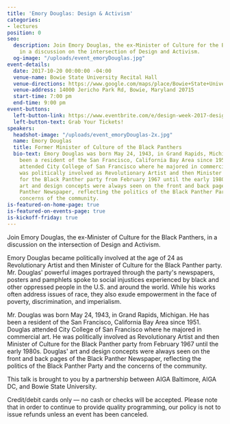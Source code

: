 ```yaml
---
title: 'Emory Douglas: Design & Activism'
categories:
- lectures
position: 0
seo:
  description: Join Emory Douglas, the ex-Minister of Culture for the Black Panthers,
    in a discussion on the intersection of Design and Activism.
  og-image: "/uploads/event_emoryDouglas.jpg"
event-details:
  date: 2017-10-20 00:00:00 -04:00
  venue-name: Bowie State University Recital Hall
  venue-directions: https://www.google.com/maps/place/Bowie+State+University/@39.0192914,-76.7615926,17z/data=!3m1!4b1!4m5!3m4!1s0x89b7e8e035da591d:0x293334c635ef01d1!8m2!3d39.0192914!4d-76.7594039
  venue-address: 14000 Jericho Park Rd, Bowie, Maryland 20715
  start-time: 7:00 pm
  end-time: 9:00 pm
event-buttons:
  left-button-link: https://www.eventbrite.com/e/design-week-2017-design-activism-tickets-37625220046?aff=efbevent
  left-button-text: Grab Your Tickets!
speakers:
  headshot-image: "/uploads/event_emoryDouglas-2x.jpg"
  name: Emory Douglas
  title: Former Minister of Culture of the Black Panthers
  bio-text: Emory Douglas was born May 24, 1943, in Grand Rapids, Michigan. He has
    been a resident of the San Francisco, California Bay Area since 1951. Douglas
    attended City College of San Francisco where he majored in commercial art. He
    was politically involved as Revolutionary Artist and then Minister of Culture
    for the Black Panther party from February 1967 until the early 1980s. Douglas'
    art and design concepts were always seen on the front and back pages of the Black
    Panther Newspaper, reflecting the politics of the Black Panther Party and the
    concerns of the community.
is-featured-on-home-page: true
is-featured-on-events-page: true
is-kickoff-friday: true
---
```


Join Emory Douglas, the ex-Minister of Culture for the Black Panthers, in a discussion on the intersection of Design and Activism.

Emory Douglas became politically involved at the age of 24 as Revolutionary Artist and then Minister of Culture for the Black Panther party. Mr. Douglas' powerful images portrayed through the party's newspapers, posters and pamphlets spoke to social injustices experienced by black and other oppressed people in the U.S. and around the world. While his works often address issues of race, they also exude empowerment in the face of poverty, discrimination, and imperialism.

Mr. Douglas was born May 24, 1943, in Grand Rapids, Michigan. He has been a resident of the San Francisco, California Bay Area since 1951. Douglas attended City College of San Francisco where he majored in commercial art. He was politically involved as Revolutionary Artist and then Minister of Culture for the Black Panther party from February 1967 until the early 1980s. Douglas' art and design concepts were always seen on the front and back pages of the Black Panther Newspaper, reflecting the politics of the Black Panther Party and the concerns of the community.

This talk is brought to you by a partnership between AIGA Baltimore, AIGA DC, and Bowie State University. 

Credit/debit cards only — no cash or checks will be accepted. Please note that in order to continue to provide quality programming, our policy is not to issue refunds unless an event has been canceled.